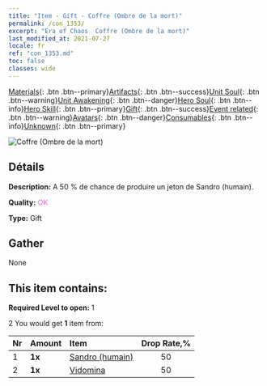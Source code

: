 ```yaml
---
title: "Item - Gift - Coffre (Ombre de la mort)"
permalink: /con_1353/
excerpt: "Era of Chaos  Coffre (Ombre de la mort)"
last_modified_at: 2021-07-27
locale: fr
ref: "con_1353.md"
toc: false
classes: wide
---
```

 [Materials](/ItemsFR/){: .btn .btn--primary}[Artifacts](/ItemsFR/Artifacts/){: .btn .btn--success}[Unit Soul](/ItemsFR/UnitSoul/){: .btn .btn--warning}[Unit Awakening](/ItemsFR/UnitAwakening/){: .btn .btn--danger}[Hero Soul](/ItemsFR/HeroSoul/){: .btn .btn--info}[Hero Skill](/ItemsFR/HeroSkill/){: .btn .btn--primary}[Gift](/ItemsFR/Gift/){: .btn .btn--success}[Event related](/ItemsFR/Events/){: .btn .btn--warning}[Avatars](/ItemsFR/Avatars/){: .btn .btn--danger}[Consumables](/ItemsFR/Consumables/){: .btn .btn--info}[Unknown](/ItemsFR/Unknown/){: .btn .btn--primary}

 ![Coffre (Ombre de la mort)](/images/t/i_906030.png)

## Détails
 **Description:** A 50 % de chance de produire un jeton de Sandro (humain).

 **Quality:** <span style="color: #DA70D6">OK</span>

 **Type:** Gift

## Gather

  None

## This item contains:

 **Required Level to open:** 1

 2 You would get **1** item  from:

  | Nr | Amount |     Item    | Drop Rate,% |
  |:---|:-------|:------------|:---------:|
  | 1 |  **1x** | [Sandro (humain)](/ItemsFR/her_373/) | 50 | 
  | 2 |  **1x** | [Vidomina](/ItemsFR/her_372/) | 50 | 
